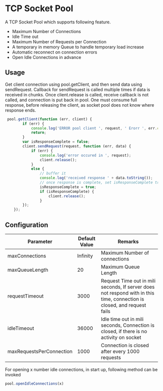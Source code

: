 # TCP Socket Pool

A TCP Socket Pool which supports following feature.

* Maximum Number of Connections
* Idle Time out 
* Maximum Number of Requests per Connection
* A temporary in memory Queue to handle temporary load increase
* Automatic reconnect on connection errors
* Open Idle Connections in advance

## Usage

Get client connection using pool.getClient, and then send data using sendRequest.
Callback for sendRequest is called multiple times if data is received in chunks. 
Once client.release is called, receive callback is not called, and connection is put back in pool. 
One must consume full response, before releasing the client, as socket pool does not know where response ends.

```js
 pool.getClient(function (err, client) {
        if (err) {
            console.log('ERROR pool client ', request, ' Erorr ', err.code);
            return;
        }
        var isResponseComplete = false;
        client.sendRequest(request, function (err, data) {
            if (err) {
                console.log('error occured in ', request);
                client.release();
            }
            else {
                // buffer it
                console.log('received response ' + data.toString());
                // once response is complete, set isResponseComplete true
                isResponseComplete = true;
                if (isResponseComplete) {
                    client.release();
                }
        });
    });
```


## Configuration
|Parameter|Default Value|Remarks|
|------|-----|-----|
|maxConnections|Infinity|Maximum Number of connections|
|maxQueueLength|20|Maximum Queue Length|
|requestTimeout|3000| Request Time out in mili seconds, If server does not respond with in this time, connection is closed, and request fails|
|idleTimeout|36000|Idle time out in mili seconds, Connection is closed, if there is no activity on socket |
|maxRequestsPerConnection|1000|Connection is closed after every 1000 requests|

For opening x number idle connections, in start up, following method can be invoked
```js
pool.openIdleConnections(x)
```

















